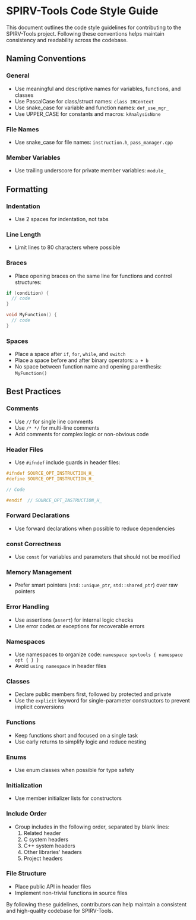 # SPIRV-Tools Code Style Guide

This document outlines the code style guidelines for contributing to the SPIRV-Tools project. Following these conventions helps maintain consistency and readability across the codebase.

## Naming Conventions

### General
- Use meaningful and descriptive names for variables, functions, and classes
- Use PascalCase for class/struct names: `class IRContext`
- Use snake_case for variable and function names: `def_use_mgr_`
- Use UPPER_CASE for constants and macros: `kAnalysisNone`

### File Names
- Use snake_case for file names: `instruction.h`, `pass_manager.cpp`

### Member Variables  
- Use trailing underscore for private member variables: `module_`

## Formatting

### Indentation
- Use 2 spaces for indentation, not tabs

### Line Length
- Limit lines to 80 characters where possible

### Braces
- Place opening braces on the same line for functions and control structures:

```cpp
if (condition) {
  // code
}

void MyFunction() {
  // code  
}
```

### Spaces
- Place a space after `if`, `for`, `while`, and `switch`
- Place a space before and after binary operators: `a + b`
- No space between function name and opening parenthesis: `MyFunction()`

## Best Practices

### Comments
- Use `//` for single line comments
- Use `/* */` for multi-line comments
- Add comments for complex logic or non-obvious code

### Header Files
- Use `#ifndef` include guards in header files:

```cpp
#ifndef SOURCE_OPT_INSTRUCTION_H_
#define SOURCE_OPT_INSTRUCTION_H_

// Code

#endif  // SOURCE_OPT_INSTRUCTION_H_
```

### Forward Declarations
- Use forward declarations when possible to reduce dependencies

### const Correctness
- Use `const` for variables and parameters that should not be modified

### Memory Management
- Prefer smart pointers (`std::unique_ptr`, `std::shared_ptr`) over raw pointers

### Error Handling
- Use assertions (`assert`) for internal logic checks
- Use error codes or exceptions for recoverable errors

### Namespaces
- Use namespaces to organize code: `namespace spvtools { namespace opt { } }`
- Avoid `using namespace` in header files

### Classes
- Declare public members first, followed by protected and private
- Use the `explicit` keyword for single-parameter constructors to prevent implicit conversions

### Functions
- Keep functions short and focused on a single task
- Use early returns to simplify logic and reduce nesting

### Enums
- Use enum classes when possible for type safety

### Initialization
- Use member initializer lists for constructors

### Include Order
- Group includes in the following order, separated by blank lines:
  1. Related header
  2. C system headers
  3. C++ system headers
  4. Other libraries' headers
  5. Project headers

### File Structure
- Place public API in header files
- Implement non-trivial functions in source files

By following these guidelines, contributors can help maintain a consistent and high-quality codebase for SPIRV-Tools.